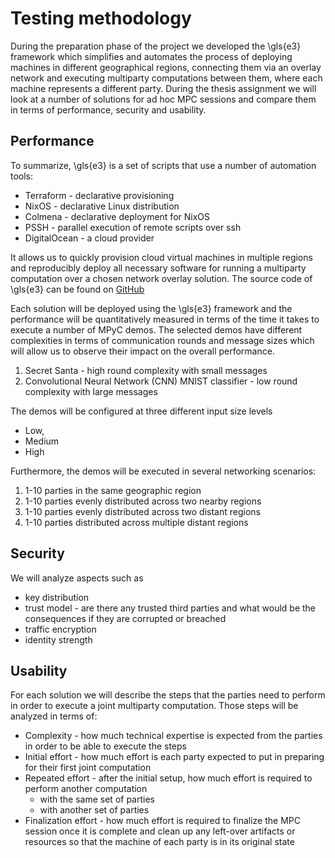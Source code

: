 

# Testing methodology


During the preparation phase of the project we developed the \gls{e3} framework which simplifies and automates the process of deploying machines in different geographical regions, connecting them via an overlay network and executing multiparty computations between them, where each machine represents a different party.
During the thesis assignment we will look at a number of solutions for ad hoc MPC sessions and compare them in terms of performance, security and usability.

## Performance

To summarize, \gls{e3} is a set of scripts that use a number of automation tools:

- Terraform - declarative provisioning
- NixOS - declarative Linux distribution
- Colmena - declarative deployment for NixOS
- PSSH - parallel execution of remote scripts over ssh
- DigitalOcean - a cloud provider

It allows us to quickly provision cloud virtual machines in multiple regions and reproducibly deploy all necessary software for running a multiparty computation over a chosen network overlay solution.  The source code of \gls{e3} can be found on [GitHub](https://github.com/e-nikolov/mpyc)

Each solution will be deployed using the \gls{e3} framework and the performance will be quantitatively measured in terms of the time it takes to execute a number of MPyC demos. The selected demos have different complexities in terms of communication rounds and message sizes which will allow us to observe their impact on the overall performance.

1. Secret Santa - high round complexity with small messages
2. Convolutional Neural Network (CNN) MNIST classifier - low round complexity with large messages
 
The demos will be configured at three different input size levels

- Low,
- Medium
- High 

Furthermore, the demos will be executed in several networking scenarios:

1. 1-10 parties in the same geographic region
2. 1-10 parties evenly distributed across two nearby regions
3. 1-10 parties evenly distributed across two distant regions
4. 1-10 parties distributed across multiple distant regions


## Security

We will analyze aspects such as

- key distribution
- trust model - are there any trusted third parties and what would be the consequences if they are corrupted or breached
- traffic encryption
- identity strength

## Usability

For each solution we will describe the steps that the parties need to perform in order to execute a joint multiparty computation. Those steps will be analyzed in terms of:

- Complexity - how much technical expertise is expected from the parties in order to be able to execute the steps
- Initial effort - how much effort is each party expected to put in preparing for their first joint computation
- Repeated effort - after the initial setup, how much effort is required to perform another computation
	- with the same set of parties
	- with another set of parties 
- Finalization effort - how much effort is required to finalize the MPC session once it is complete and clean up any left-over artifacts or resources so that the machine of each party is in its original state